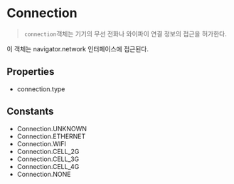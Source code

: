 Connection
==========

> `connection`객체는 기기의 무선 전화나 와이파이 연결 정보의 접근을 허가한다.

이 객체는 navigator.network 인터페이스에 접근된다.

Properties
----------

- connection.type

Constants
---------

- Connection.UNKNOWN
- Connection.ETHERNET
- Connection.WIFI
- Connection.CELL_2G
- Connection.CELL_3G
- Connection.CELL_4G
- Connection.NONE

